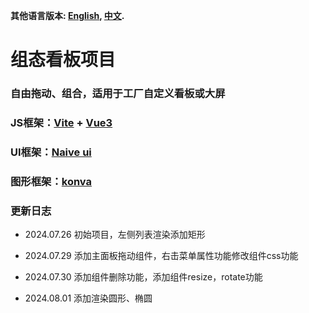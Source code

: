**其他语言版本: [English](README.md), [中文](README_zh.md).**

# 组态看板项目
### 自由拖动、组合，适用于工厂自定义看板或大屏
### JS框架：[Vite](https://vitejs.dev/) + [Vue3](https://vuejs.org/)
### UI框架：[Naive ui](https://www.naiveui.com/)
### 图形框架：[konva](https://konvajs.org/)

### 更新日志
- 2024.07.26 初始项目，左侧列表渲染添加矩形
* 2024.07.29 添加主面板拖动组件，右击菜单属性功能修改组件css功能
+ 2024.07.30 添加组件删除功能，添加组件resize，rotate功能
- 2024.08.01 添加渲染圆形、椭圆
